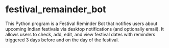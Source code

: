 # festival_remainder_bot
This Python program is a Festival Reminder Bot that notifies users about upcoming Indian festivals via desktop notifications (and optionally email). It allows users to check, add, edit, and view festival dates with reminders triggered 3 days before and on the day of the festival.
